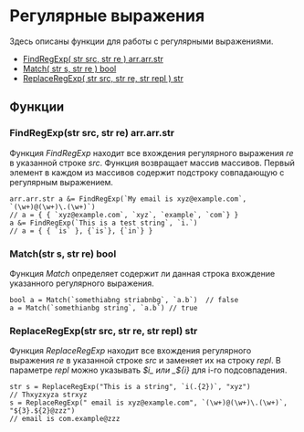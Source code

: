 # Регулярные выражения

Здесь описаны функции для работы с регулярными выражениями.

* [FindRegExp\( str src, str re \) arr.arr.str](regexp.md#findregexpstr-src-str-re-arrarrstr)
* [Match\( str s, str re \) bool](regexp.md#matchstr-s-str-re-bool)
* [ReplaceRegExp\( str src, str re, str repl \) str](regexp.md#replaceregexpstr-src-str-re-str-repl-str)

## Функции

### FindRegExp\(str src, str re\) arr.arr.str

Функция _FindRegExp_ находит все вхождения регулярного выражения _re_ в указанной строке _src_. Функция возвращает массив массивов. Первый элемент в каждом из массивов содержит подстроку совпадающую с регулярным выражением.

```text
arr.arr.str a &= FindRegExp(`My email is xyz@example.com`, `(\w+)@(\w+)\.(\w+)`)
// a = { { `xyz@example.com`, `xyz`, `example`, `com`} }
a &= FindRegExp(`This is a test string`, `i.`)
// a = { { `is` }, {`is`}, {`in`} }
```

### Match\(str s, str re\) bool

Функция _Match_ определяет содержит ли данная строка вхождение указанного регулярного выражения.

```text
bool a = Match(`somethiabng striabnbg`, `a.b`)  // false
a = Match(`somethianbg string`, `a.b`) // true
```

### ReplaceRegExp\(str src, str re, str repl\) str

Функция _ReplaceRegExp_ находит все вхождения регулярного выражения _re_ в указанной строке _src_ и заменяет их на строку _repl_. В параметре _repl_ можно указывать _$i_ или _${i}_ для i-го подсовпадения.

```text
str s = ReplaceRegExp("This is a string", `i(.{2})`, "xyz") 
// Thxyzxyza strxyz
s = ReplaceRegExp(" email is xyz@example.com", `(\w+)@(\w+)\.(\w+)`, "${3}.${2}@zzz")
// email is com.example@zzz
```

